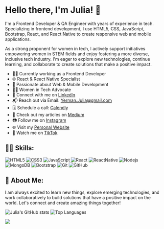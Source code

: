 # Hello there, I'm Julia! 👋

I'm a Frontend Developer & QA Engineer with years of experience in tech. Specializing in frontend development, I use HTML5, CSS, JavaScript, Bootstrap, React, and React Native to create responsive web and mobile applications.

As a strong proponent for women in tech, I actively support initiatives empowering women in STEM fields and enjoy fostering a more diverse, inclusive tech industry. I'm eager to explore new technologies, continue learning, and collaborate to create solutions that make a positive impact.

- 👩‍💻 Currently working as a Frontend Developer
- 🌐 React & React Native Specialist
- 🚀 Passionate about Web & Mobile Development
- 👩‍💼 Women in Tech Advocate
- 💬 Connect with me on [LinkedIn](https://www.linkedin.com/in/yermanjulia)
- 📬 Reach out via Email: [Yerman.Julia@gmail.com](mailto:Yerman.Julia@gmail.com)
- 🗓️ Schedule a call: [Calendly](https://calendly.com/julia-yerman)
- 📝 Check out my articles on [Medium](https://medium.com/@yerman.julia)
- 📷 Follow me on [Instagram](https://www.instagram.com/fromqatodev/)
- 🌐 Visit my [Personal Website](https://fromqato.dev)
- 🎥 Watch me on [TikTok](https://www.tiktok.com/@fromqatodev)

## 👩‍💻 Skills:
![HTML5](https://img.shields.io/badge/-HTML5-E34F26?logo=html5&logoColor=white)
![CSS3](https://img.shields.io/badge/-CSS3-1572B6?logo=css3)
![JavaScript](https://img.shields.io/badge/-JavaScript-black?logo=javascript)
![React](https://img.shields.io/badge/-React-black?logo=react)
![ReactNative](https://img.shields.io/badge/-React_Native-45b8d8?logo=react)
![Nodejs](https://img.shields.io/badge/-Nodejs-black?logo=Node.js)
![MongoDB](https://img.shields.io/badge/-MongoDB-black?logo=mongodb)
![Bootstrap](https://img.shields.io/badge/-Bootstrap-563D7C?logo=bootstrap)
![Git](https://img.shields.io/badge/-Git-black?logo=git)
![GitHub](https://img.shields.io/badge/-GitHub-181717?logo=github)

## 🌟 About Me:
I am always excited to learn new things, explore emerging technologies, and work collaboratively to build solutions that have a positive impact on the world. Let's connect and create amazing things together!

![Julia's GitHub stats](https://github-readme-stats.vercel.app/api?username=yermanjulia&show_icons=true&theme=radical)
![Top Languages](https://github-readme-stats.vercel.app/api/top-langs/?username=yermanjulia&layout=compact&theme=radical)

![](https://komarev.com/ghpvc/?username=yermanjulia&color=blue)
